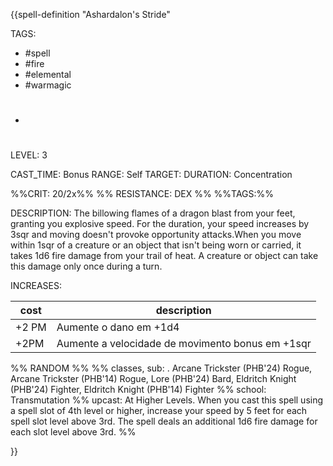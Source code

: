 {{spell-definition "Ashardalon's Stride"

TAGS: 
  - #spell
  - #fire 
  - #elemental 
  - #warmagic 
  - #

LEVEL: 3

CAST_TIME: Bonus
RANGE: Self
TARGET: 
DURATION: Concentration

%%CRIT: 20/2x%%
%% RESISTANCE: DEX %%
%%TAGS:%%

DESCRIPTION:
The billowing flames of a dragon blast from your feet, granting you explosive speed. For the duration, your speed increases by 3sqr and moving doesn't provoke opportunity attacks.When you move within 1sqr of a creature or an object that isn't being worn or carried, it takes 1d6 fire damage from your trail of heat. A creature or object can take this damage only once during a turn.

INCREASES:

| cost  | description                                      |
| ----- | ------------------------------------------------ |
| +2 PM | Aumente o dano em +1d4                           |
| +2PM  | Aumente a velocidade de movimento bonus em +1sqr |


%% RANDOM
%%
%% classes, sub: . Arcane Trickster (PHB'24) Rogue, Arcane Trickster (PHB'14) Rogue, Lore (PHB'24) Bard, Eldritch Knight (PHB'24) Fighter, Eldritch Knight (PHB'14) Fighter
%% school: Transmutation
%% upcast: At Higher Levels. When you cast this spell using a spell slot of 4th level or higher, increase your speed by 5 feet for each spell slot level above 3rd. The spell deals an additional 1d6 fire damage for each slot level above 3rd.
%%


}}